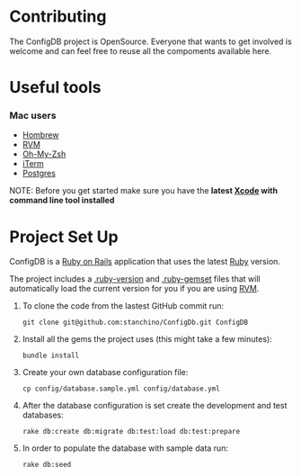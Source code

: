 Contributing
============
The ConfigDB project is OpenSource. Everyone that wants to get involved
is welcome and can feel free to reuse all the compoments available here.

Useful tools
============

### Mac users

* [Hombrew](http://mxcl.github.com/homebrew/)
* [RVM](https://rvm.io/)
* [Oh-My-Zsh](https://github.com/robbyrussell/oh-my-zsh)
* [iTerm](http://www.iterm2.com/#/section/home)
* [Postgres](http://www.enterprisedb.com/products-services-training/pgdownload#osx)

NOTE: Before you get started make sure you have the **latest [Xcode](https://developer.apple.com/xcode/) with command line tool installed**


Project Set Up
==============

ConfigDB is a [Ruby on Rails](http://rubyonrails.org/) application that uses the latest [Ruby](https://www.ruby-lang.org/en/) version.

The project includes a [.ruby-version](.ruby-version) and [.ruby-gemset](.ruby-gemset) files that will automatically load the current version for you if you are using [RVM](https://rvm.io/).

1. To clone the code from the lastest GitHub commit run:
  
   ```
   git clone git@github.com:stanchino/ConfigDb.git ConfigDB
   ```
2. Install all the gems the project uses (this might take a few minutes):

   ```
   bundle install
   ```
3. Create your own database configuration file:

   ```
   cp config/database.sample.yml config/database.yml
   ```
4. After the database configuration is set create the development and test databases:

   ```
   rake db:create db:migrate db:test:load db:test:prepare
   ```
5. In order to populate the database with sample data run:

   ```
   rake db:seed
   ```
